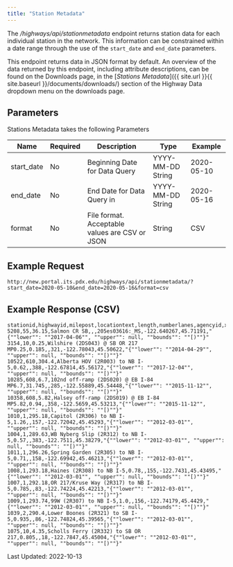 ```yaml
---
title: "Station Metadata"
---
```

The _/highways/api/stationmetadata_ endpoint returns station data for each individual station in the network. This information can be constrained within a date range through the use of the `start_date` and `end_date` parameters.

This endpoint returns data in JSON format by default. An overview of the data returned by this endpoint, including attribute descriptions, can be found on the Downloads page, in the [_Stations Metadata_]({{ site.url }}{{ site.baseurl }}/documents/downloads/) section of the Highway Data dropdown menu on the downloads page.

## Parameters
Stations Metadata takes the following Parameters

| Name         | Required | Description                                        | Type              | Example      |
| ------------ | -------- | -------------------------------------------------- | ----------------- | ------------ |
|  start_date  | No       | Beginning Date for Data Query                      | YYYY-MM-DD String | 2020-05-10   |
|  end_date    | No       | End Date for Data Query in                         | YYYY-MM-DD String | 2020-05-16   |
|  format      | No       | File format. Acceptable values are CSV or JSON     | String            | CSV          |

## Example Request
```http://new.portal.its.pdx.edu/highways/api/stationmetadata/?start_date=2020-05-10&end_date=2020-05-16&format=csv```

## Example Response (CSV)
```
stationid,highwayid,milepost,locationtext,length,numberlanes,agencyid,x_coord,y_coord,active_dates
5208,55,36.15,Salmon CR SB,,,205es03616:_MS,-122.640267,45.71191,"{""lower"": ""2017-04-06"", ""upper"": null, ""bounds"": ""[)""}"
3154,10,0.25,Wilshire (2DS043) @ SB OR 217 MP0.25,0.185,,321,-122.78043,45.50622,"{""lower"": ""2014-04-29"", ""upper"": null, ""bounds"": ""[)""}"
10522,610,304.4,Alberta HOV (2R003) to NB I-5,0.62,,388,-122.67814,45.56172,"{""lower"": ""2017-12-04"", ""upper"": null, ""bounds"": ""[)""}"
10285,608,6.7,102nd off-ramp (2DS020) @ EB I-84 MP6.7,31.745,,285,-122.55889,45.54448,"{""lower"": ""2015-11-12"", ""upper"": null, ""bounds"": ""[)""}"
10358,608,5.82,Halsey off-ramp (2DS019) @ EB I-84 MP5.82,0.94,,358,-122.5659,45.53213,"{""lower"": ""2015-11-12"", ""upper"": null, ""bounds"": ""[)""}"
1010,1,295.18,Capitol (2R306) to NB I-5,1.26,,157,-122.72042,45.45293,"{""lower"": ""2012-03-01"", ""upper"": null, ""bounds"": ""[)""}"
1004,1,289.63,WB Nyberg Slip (2R312) to NB I-5,0.57,,383,-122.7511,45.38279,"{""lower"": ""2012-03-01"", ""upper"": null, ""bounds"": ""[)""}"
1011,1,296.26,Spring Garden (2R305) to NB I-5,0.71,,158,-122.69942,45.46213,"{""lower"": ""2012-03-01"", ""upper"": null, ""bounds"": ""[)""}"
1008,1,293.18,Haines (2R308) to NB I-5,0.78,,155,-122.7431,45.43495,"{""lower"": ""2012-03-01"", ""upper"": null, ""bounds"": ""[)""}"
1007,1,292.18,OR 217/Kruse Way (2R317) to NB I-5,0.785,,83,-122.74224,45.42213,"{""lower"": ""2012-03-01"", ""upper"": null, ""bounds"": ""[)""}"
1009,1,293.74,99W (2R307) to NB I-5,1.0,,156,-122.74179,45.4429,"{""lower"": ""2012-03-01"", ""upper"": null, ""bounds"": ""[)""}"
1039,2,290.4,Lower Boones (2R321) to SB I-5,0.935,,86,-122.74824,45.39565,"{""lower"": ""2012-03-01"", ""upper"": null, ""bounds"": ""[)""}"
1075,10,4.35,Scholls Ferry (2R332) to SB OR 217,0.805,,18,-122.7847,45.45004,"{""lower"": ""2012-03-01"", ""upper"": null, ""bounds"": ""[)""}"
```

Last Updated: 2022-10-13
